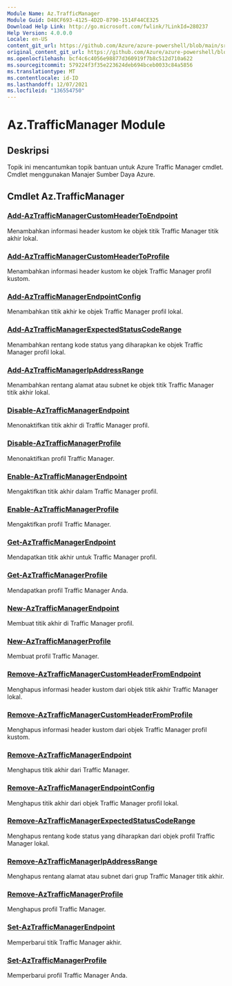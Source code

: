 ```yaml
---
Module Name: Az.TrafficManager
Module Guid: D48CF693-4125-4D2D-8790-1514F44CE325
Download Help Link: http://go.microsoft.com/fwlink/?LinkId=280237
Help Version: 4.0.0.0
Locale: en-US
content_git_url: https://github.com/Azure/azure-powershell/blob/main/src/TrafficManager/TrafficManager/help/Az.TrafficManager.md
original_content_git_url: https://github.com/Azure/azure-powershell/blob/main/src/TrafficManager/TrafficManager/help/Az.TrafficManager.md
ms.openlocfilehash: bcf4c6c4056e98877d360919f7b8c512d710a622
ms.sourcegitcommit: 579224f3f35e223624deb694bceb0033c84a5856
ms.translationtype: MT
ms.contentlocale: id-ID
ms.lasthandoff: 12/07/2021
ms.locfileid: "136554750"
---
```

# Az.TrafficManager Module
## Deskripsi
Topik ini mencantumkan topik bantuan untuk Azure Traffic Manager cmdlet. Cmdlet menggunakan Manajer Sumber Daya Azure.

## Cmdlet Az.TrafficManager
### [Add-AzTrafficManagerCustomHeaderToEndpoint](Add-AzTrafficManagerCustomHeaderToEndpoint.md)
Menambahkan informasi header kustom ke objek titik Traffic Manager titik akhir lokal.

### [Add-AzTrafficManagerCustomHeaderToProfile](Add-AzTrafficManagerCustomHeaderToProfile.md)
Menambahkan informasi header kustom ke objek Traffic Manager profil kustom.

### [Add-AzTrafficManagerEndpointConfig](Add-AzTrafficManagerEndpointConfig.md)
Menambahkan titik akhir ke objek Traffic Manager profil lokal.

### [Add-AzTrafficManagerExpectedStatusCodeRange](Add-AzTrafficManagerExpectedStatusCodeRange.md)
Menambahkan rentang kode status yang diharapkan ke objek Traffic Manager profil lokal.

### [Add-AzTrafficManagerIpAddressRange](Add-AzTrafficManagerIpAddressRange.md)
Menambahkan rentang alamat atau subnet ke objek titik Traffic Manager titik akhir lokal.

### [Disable-AzTrafficManagerEndpoint](Disable-AzTrafficManagerEndpoint.md)
Menonaktifkan titik akhir di Traffic Manager profil.

### [Disable-AzTrafficManagerProfile](Disable-AzTrafficManagerProfile.md)
Menonaktifkan profil Traffic Manager.

### [Enable-AzTrafficManagerEndpoint](Enable-AzTrafficManagerEndpoint.md)
Mengaktifkan titik akhir dalam Traffic Manager profil.

### [Enable-AzTrafficManagerProfile](Enable-AzTrafficManagerProfile.md)
Mengaktifkan profil Traffic Manager.

### [Get-AzTrafficManagerEndpoint](Get-AzTrafficManagerEndpoint.md)
Mendapatkan titik akhir untuk Traffic Manager profil.

### [Get-AzTrafficManagerProfile](Get-AzTrafficManagerProfile.md)
Mendapatkan profil Traffic Manager Anda.

### [New-AzTrafficManagerEndpoint](New-AzTrafficManagerEndpoint.md)
Membuat titik akhir di Traffic Manager profil.

### [New-AzTrafficManagerProfile](New-AzTrafficManagerProfile.md)
Membuat profil Traffic Manager.

### [Remove-AzTrafficManagerCustomHeaderFromEndpoint](Remove-AzTrafficManagerCustomHeaderFromEndpoint.md)
Menghapus informasi header kustom dari objek titik akhir Traffic Manager lokal.

### [Remove-AzTrafficManagerCustomHeaderFromProfile](Remove-AzTrafficManagerCustomHeaderFromProfile.md)
Menghapus informasi header kustom dari objek Traffic Manager profil kustom.

### [Remove-AzTrafficManagerEndpoint](Remove-AzTrafficManagerEndpoint.md)
Menghapus titik akhir dari Traffic Manager.

### [Remove-AzTrafficManagerEndpointConfig](Remove-AzTrafficManagerEndpointConfig.md)
Menghapus titik akhir dari objek Traffic Manager profil lokal.

### [Remove-AzTrafficManagerExpectedStatusCodeRange](Remove-AzTrafficManagerExpectedStatusCodeRange.md)
Menghapus rentang kode status yang diharapkan dari objek profil Traffic Manager lokal.

### [Remove-AzTrafficManagerIpAddressRange](Remove-AzTrafficManagerIpAddressRange.md)
Menghapus rentang alamat atau subnet dari grup Traffic Manager titik akhir.

### [Remove-AzTrafficManagerProfile](Remove-AzTrafficManagerProfile.md)
Menghapus profil Traffic Manager.

### [Set-AzTrafficManagerEndpoint](Set-AzTrafficManagerEndpoint.md)
Memperbarui titik Traffic Manager akhir.

### [Set-AzTrafficManagerProfile](Set-AzTrafficManagerProfile.md)
Memperbarui profil Traffic Manager Anda.

